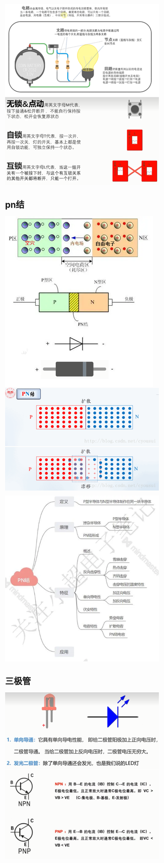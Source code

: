 ![](../photo/Pasted%20image%2020221115144224.png)
![](../photo/Pasted%20image%2020221115145355.png)
# pn结


![](../photo/Pasted%20image%2020221115153708.png)
![](../photo/pIYBAF1vEkiAGjOGAAF2x5MaLRc307.gif)
![](../photo/o4YBAF1vEfuAOQ_pAAD6EDK7398570.gif)



![](../photo/Pasted%20image%2020221115153916.png)
# 三极管
![](../photo/Pasted%20image%2020221115150007.png)
![](../photo/Pasted%20image%2020221115150138.png)
